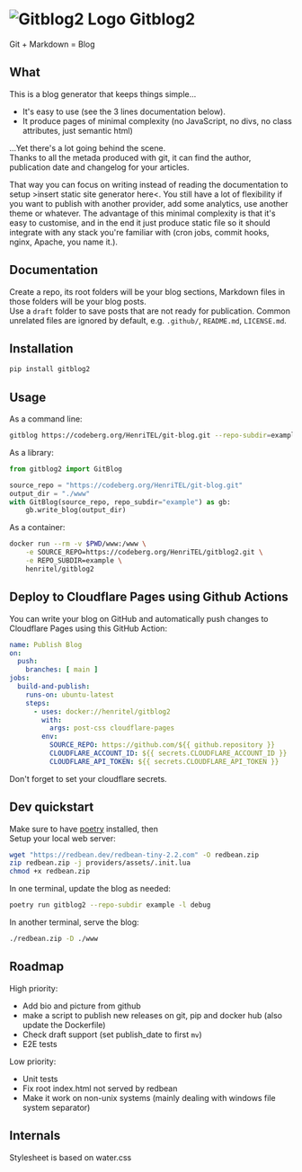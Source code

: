 # ![Gitblog2 Logo](https://blog.henritel.com/media/favicon.svg "title") Gitblog2

Git + Markdown = Blog  

## What

This is a blog generator that keeps things simple...  

- It's easy to use (see the 3 lines documentation below).
- It produce pages of minimal complexity (no JavaScript, no divs, no class attributes, just semantic html)

...Yet there's a lot going behind the scene.  
Thanks to all the metada produced with git, it can find the author, publication date and changelog for your articles.

That way you can focus on writing instead of reading the documentation to setup >insert static site generator here<.
You still have a lot of flexibility if you want to publish with another provider, add some analytics, use another theme or whatever. The advantage of this minimal complexity is that it's easy to customise, and in the end it just produce static file so it should integrate with any stack you're familiar with (cron jobs, commit hooks, nginx, Apache, you name it.).

## Documentation

Create a repo, its root folders will be your blog sections, Markdown files in those folders will be your blog posts.  
Use a `draft` folder to save posts that are not ready for publication.
Common unrelated files are ignored by default, e.g. `.github/`, `README.md`, `LICENSE.md`.

## Installation

```bash
pip install gitblog2
```

## Usage

As a command line:

```bash
gitblog https://codeberg.org/HenriTEL/git-blog.git --repo-subdir=example
```

As a library:

```python
from gitblog2 import GitBlog

source_repo = "https://codeberg.org/HenriTEL/git-blog.git"
output_dir = "./www"
with GitBlog(source_repo, repo_subdir="example") as gb:
    gb.write_blog(output_dir)
```

As a container:

```bash
docker run --rm -v $PWD/www:/www \
    -e SOURCE_REPO=https://codeberg.org/HenriTEL/gitblog2.git \
    -e REPO_SUBDIR=example \
    henritel/gitblog2
```

## Deploy to Cloudflare Pages using Github Actions

You can write your blog on GitHub and automatically push changes to Cloudflare Pages using this GitHub Action:

```yaml
name: Publish Blog
on:
  push:
    branches: [ main ]
jobs:
  build-and-publish:
    runs-on: ubuntu-latest
    steps:
      - uses: docker://henritel/gitblog2
        with:
          args: post-css cloudflare-pages
        env:
          SOURCE_REPO: https://github.com/${{ github.repository }}
          CLOUDFLARE_ACCOUNT_ID: ${{ secrets.CLOUDFLARE_ACCOUNT_ID }}
          CLOUDFLARE_API_TOKEN: ${{ secrets.CLOUDFLARE_API_TOKEN }}
```

Don't forget to set your cloudflare secrets.

## Dev quickstart

Make sure to have [poetry](https://python-poetry.org/) installed, then  
Setup your local web server:

```bash
wget "https://redbean.dev/redbean-tiny-2.2.com" -O redbean.zip
zip redbean.zip -j providers/assets/.init.lua
chmod +x redbean.zip
```

In one terminal, update the blog as needed:

```bash
poetry run gitblog2 --repo-subdir example -l debug
```

In another terminal, serve the blog:

```bash
./redbean.zip -D ./www
```

## Roadmap

High priority:

- Add bio and picture from github
- make a script to publish new releases on git, pip and docker hub (also update the Dockerfile)
- Check draft support (set publish_date to first `mv`)
- E2E tests

Low priority:

- Unit tests
- Fix root index.html not served by redbean
- Make it work on non-unix systems (mainly dealing with windows file system separator)

## Internals

Stylesheet is based on water.css
